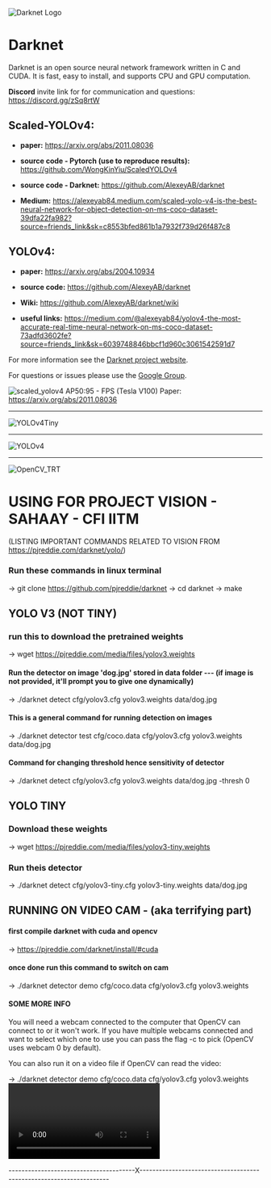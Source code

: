 ![Darknet Logo](http://pjreddie.com/media/files/darknet-black-small.png)

# Darknet #
Darknet is an open source neural network framework written in C and CUDA. It is fast, easy to install, and supports CPU and GPU computation.

**Discord** invite link for for communication and questions: https://discord.gg/zSq8rtW

## Scaled-YOLOv4: 

* **paper:** https://arxiv.org/abs/2011.08036

* **source code - Pytorch (use to reproduce results):** https://github.com/WongKinYiu/ScaledYOLOv4

* **source code - Darknet:** https://github.com/AlexeyAB/darknet

* **Medium:** https://alexeyab84.medium.com/scaled-yolo-v4-is-the-best-neural-network-for-object-detection-on-ms-coco-dataset-39dfa22fa982?source=friends_link&sk=c8553bfed861b1a7932f739d26f487c8

## YOLOv4:

* **paper:** https://arxiv.org/abs/2004.10934

* **source code:** https://github.com/AlexeyAB/darknet

* **Wiki:** https://github.com/AlexeyAB/darknet/wiki

* **useful links:** https://medium.com/@alexeyab84/yolov4-the-most-accurate-real-time-neural-network-on-ms-coco-dataset-73adfd3602fe?source=friends_link&sk=6039748846bbcf1d960c3061542591d7

For more information see the [Darknet project website](http://pjreddie.com/darknet).

For questions or issues please use the [Google Group](https://groups.google.com/forum/#!forum/darknet).

![scaled_yolov4](https://user-images.githubusercontent.com/4096485/101356322-f1f5a180-38a8-11eb-9907-4fe4f188d887.png) AP50:95 - FPS (Tesla V100) Paper: https://arxiv.org/abs/2011.08036

----

![YOLOv4Tiny](https://user-images.githubusercontent.com/4096485/101363015-e5c21200-38b1-11eb-986f-b3e516e05977.png)

----

![YOLOv4](https://user-images.githubusercontent.com/4096485/90338826-06114c80-dff5-11ea-9ba2-8eb63a7409b3.png)


----

![OpenCV_TRT](https://user-images.githubusercontent.com/4096485/90338805-e5e18d80-dff4-11ea-8a68-5710956256ff.png)












# USING FOR PROJECT VISION - SAHAAY - CFI IITM
(LISTING IMPORTANT COMMANDS RELATED TO VISION FROM https://pjreddie.com/darknet/yolo/)
### Run these commands in linux terminal
-> git clone https://github.com/pjreddie/darknet
-> cd darknet
-> make

## YOLO V3 (NOT TINY)
### run this to download the pretrained weights
-> wget https://pjreddie.com/media/files/yolov3.weights

#### Run the detector on image 'dog.jpg' stored in data folder --- (if image is not provided, it'll prompt you to give one dynamically)
-> ./darknet detect cfg/yolov3.cfg yolov3.weights data/dog.jpg

#### This is a general command for running detection on images
-> ./darknet detector test cfg/coco.data cfg/yolov3.cfg yolov3.weights data/dog.jpg

#### Command for changing threshold hence sensitivity of detector
-> ./darknet detect cfg/yolov3.cfg yolov3.weights data/dog.jpg -thresh 0

## YOLO TINY
### Download these weights
-> wget https://pjreddie.com/media/files/yolov3-tiny.weights

### Run theis detector
-> ./darknet detect cfg/yolov3-tiny.cfg yolov3-tiny.weights data/dog.jpg


## RUNNING ON VIDEO CAM - (aka terrifying part)
#### first compile darknet with cuda and opencv
-> https://pjreddie.com/darknet/install/#cuda

#### once done run this command to switch on cam
-> ./darknet detector demo cfg/coco.data cfg/yolov3.cfg yolov3.weights

#### SOME MORE INFO
You will need a webcam connected to the computer that OpenCV can connect to or it won't work. 
If you have multiple webcams connected and want to select which one to use you can pass the flag -c <num> to pick (OpenCV uses webcam 0 by default).

You can also run it on a video file if OpenCV can read the video:

-> ./darknet detector demo cfg/coco.data cfg/yolov3.cfg yolov3.weights <video file>
  
---------------------------------------X--------------------------------------------------------------------
